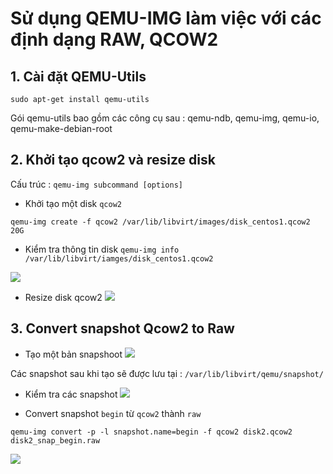 

#  Sử dụng QEMU-IMG làm việc với các định dạng RAW, QCOW2

## 1. Cài đặt QEMU-Utils

```
sudo apt-get install qemu-utils

```

Gói qemu-utils bao gồm các công cụ sau : qemu-ndb, qemu-img, qemu-io, qemu-make-debian-root
 
## 2. Khởi tạo qcow2 và resize  disk

Cấu trúc : `qemu-img subcommand [options]`

-  Khởi tạo một disk ``qcow2``

`qemu-img create -f qcow2 /var/lib/libvirt/images/disk_centos1.qcow2 20G`

- Kiểm tra thông tin disk
`qemu-img info /var/lib/libvirt/iamges/disk_centos1.qcow2`

![](https://i.imgur.com/XSmub4F.png)

- Resize disk qcow2
![](https://i.imgur.com/dA2c785.png)

## 3. Convert snapshot Qcow2 to Raw

- Tạo một bản snapshoot
![](https://i.imgur.com/nwdzRcm.png)

Các snapshot sau khi tạo sẽ được lưu tại : `/var/lib/libvirt/qemu/snapshot/`

- Kiểm tra các snapshot
![](https://i.imgur.com/b0JCz2L.png)

- Convert snapshot `begin` từ 	`qcow2` thành `raw`	

`qemu-img convert -p -l snapshot.name=begin -f qcow2 disk2.qcow2 disk2_snap_begin.raw`

![](https://i.imgur.com/UqI5vVo.png)
